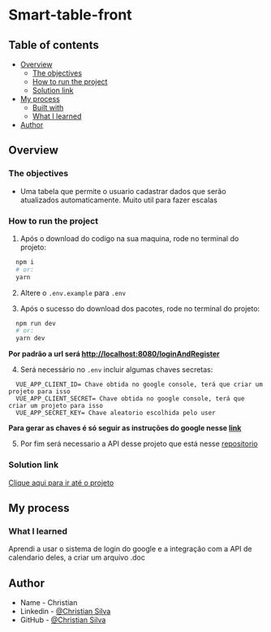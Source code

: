 # Smart-table-front

## Table of contents

- [Overview](#overview)
  - [The objectives](#the-objectives)
  - [How to run the project](#How-to-run-the-project)
  - [Solution link](#Solution-link)
- [My process](#my-process)
  - [Built with](#built-with)
  - [What I learned](#what-i-learned)
- [Author](#author)

## Overview

### The objectives

- Uma tabela que permite o usuario cadastrar dados que serão atualizados automaticamente. Muito util para fazer escalas

### How to run the project
  1. Após o download do codigo na sua maquina, rode no terminal do projeto:
  ```bash
    npm i 
    # or:
    yarn
  ```

  2. Altere o ```.env.example``` para ```.env```

  3. Após o sucesso do download dos pacotes, rode no terminal do projeto:
  ```bash
    npm run dev 
    # or:
    yarn dev
  ```

  **Por padrão a url será [http://localhost:8080/loginAndRegister](http://localhost:8080/loginAndRegister)**

  4. Será necessário no ```.env``` incluir algumas chaves secretas:
  ```
    VUE_APP_CLIENT_ID= Chave obtida no google console, terá que criar um projeto para isso
    VUE_APP_CLIENT_SECRET= Chave obtida no google console, terá que criar um projeto para isso
    VUE_APP_SECRET_KEY= Chave aleatorio escolhida pelo user
  ```
   **Para gerar as chaves é só seguir as instruções do google nesse [link](lhttps://developers.google.com/calendar/api/quickstart/nodejs?hl=pt-brink)**

   5. Por fim será necessario a API desse projeto que está nesse [repositorio](https://github.com/Christian-M-Silva/smart-table-api)

### Solution link

[Clique aqui para ir até o projeto](https://github.com/Christian-M-Silva/smart-table-front)

## My process

### What I learned

Aprendi a usar o sistema de login do google e a integração com a API de calendario deles, a criar um arquivo .doc

## Author

- Name - Christian
- Linkedin - [@Christian Silva]( https://www.linkedin.com/in/christian-silva-83172621a)
- GitHub - [@Christian Silva](https://github.com/Christian-M-Silva)
